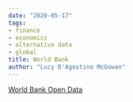 ```yaml
---
date: "2020-05-17"
tags:
- finance
- economics
- alternative data
- global
title: World Bank
author: "Lucy D'Agostino McGowan"
---
```


[World Bank Open Data](https://data.worldbank.org)
